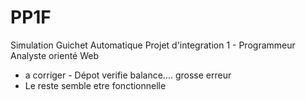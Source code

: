 # PP1F
Simulation Guichet Automatique
Projet d'integration 1 - Programmeur Analyste orienté Web
- a corriger - Dépot verifie balance.... grosse erreur 
- Le reste semble etre fonctionnelle
